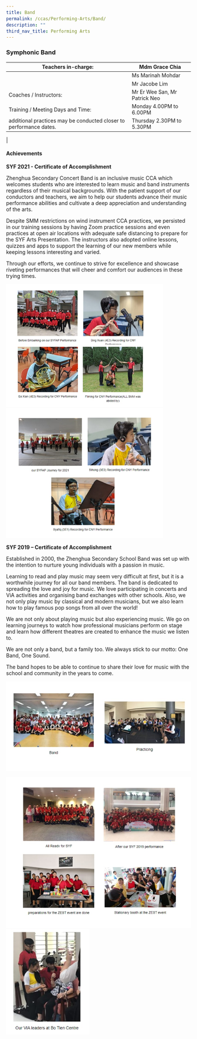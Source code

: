 ```yaml
---
title: Band
permalink: /ccas/Performing-Arts/Band/
description: ""
third_nav_title: Performing Arts
---
```

### Symphonic Band

| Teachers in-charge: | Mdm Grace Chia |
|---|---|
|  | Ms Marinah Mohdar |
|  | Mr Jacobe Lim |
| Coaches / Instructors: | Mr Er Wee San, Mr Patrick Neo |
| Training / Meeting Days and Time: | Monday 4.00PM to 6.00PM |
| additional practices may be conducted closer to performance dates. | Thursday 2.30PM to 5.30PM |
|

#### Achievements

**SYF 2021 - Certificate of Accomplishment**

Zhenghua Secondary Concert Band is an inclusive music CCA which welcomes students who are interested to learn music and band instruments regardless of their musical backgrounds. With the patient support of our conductors and teachers, we aim to help our students advance their music performance abilities and cultivate a deep appreciation and understanding of the arts.

Despite SMM restrictions on wind instrument CCA practices, we persisted in our training sessions by having Zoom practice sessions and even practices at open air locations with adequate safe distancing to prepare for the SYF Arts Presentation. The instructors also adopted online lessons, quizzes and apps to support the learning of our new members while keeping lessons interesting and varied.

Through our efforts, we continue to strive for excellence and showcase riveting performances that will cheer and comfort our audiences in these trying times.

<img src="/images/symphonic%20band%201.jpg" 
     style="width:85%">
<img src="/images/symphonic%20band%202.jpg" 
     style="width:85%">

**SYF 2019 – Certificate of Accomplishment**

Established in 2000, the Zhenghua Secondary School Band was set up with the intention to nurture young individuals with a passion in music.

Learning to read and play music may seem very difficult at first, but it is a worthwhile journey for all our band members. The band is dedicated to spreading the love and joy for music. We love participating in concerts and ViA activities and organising band exchanges with other schools. Also, we not only play music by classical and modern musicians, but we also learn how to play famous pop songs from all over the world!

We are not only about playing music but also experiencing music. We go on learning journeys to watch how professional musicians perform on stage and learn how different theatres are created to enhance the music we listen to.

We are not only a band, but a family too. We always stick to our motto: One Band, One Sound.

The band hopes to be able to continue to share their love for music with the school and community in the years to come.

![](/images/symphonic%20band%203.jpg)

![](/images/symphonic%20band%204.jpg)
<img src="/images/symphonic%20band%205.jpg" 
     style="width:45%">